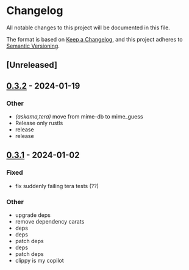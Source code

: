 # Changelog
All notable changes to this project will be documented in this file.

The format is based on [Keep a Changelog](https://keepachangelog.com/en/1.0.0/),
and this project adheres to [Semantic Versioning](https://semver.org/spec/v2.0.0.html).

## [Unreleased]

## [0.3.2](https://github.com/trillium-rs/trillium/compare/trillium-tera-v0.3.1...trillium-tera-v0.3.2) - 2024-01-19

### Other
- *(askama,tera)* move from mime-db to mime_guess
- Release only rustls
- release
- release

## [0.3.1](https://github.com/trillium-rs/trillium/compare/trillium-tera-v0.3.0...trillium-tera-v0.3.1) - 2024-01-02

### Fixed
- fix suddenly failing tera tests (??)

### Other
- upgrade deps
- remove dependency carats
- deps
- deps
- patch deps
- deps
- patch deps
- clippy is my copilot
